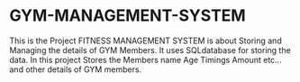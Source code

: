 # GYM-MANAGEMENT-SYSTEM
This is the Project FITNESS MANAGEMENT SYSTEM is about Storing and Managing the details of GYM Members. 
It uses SQLdatabase for storing the data. 
In this project Stores the Members name Age Timings Amount etc... and other details of GYM members.
